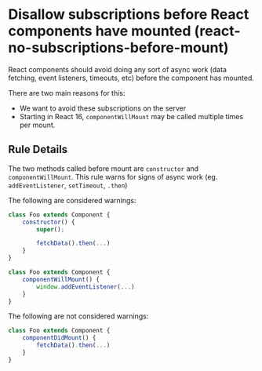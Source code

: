 # Disallow subscriptions before React components have mounted (react-no-subscriptions-before-mount)

React components should avoid doing any sort of async work (data fetching,
event listeners, timeouts, etc) before the component has mounted.

There are two main reasons for this:

- We want to avoid these subscriptions on the server
- Starting in React 16, `componentWillMount` may be called multiple times
per mount.

## Rule Details

The two methods called before mount are `constructor` and `componentWillMount`.
This rule warns for signs of async work (eg. `addEventListener`, `setTimeout`,
`.then`)

The following are considered warnings:

```js
class Foo extends Component {
    constructor() {
        super();

        fetchData().then(...)
    }
}

class Foo extends Component {
    componentWillMount() {
        window.addEventListener(...)
    }
}
```

The following are not considered warnings:

```js
class Foo extends Component {
    componentDidMount() {
        fetchData().then(...)
    }
}
```
